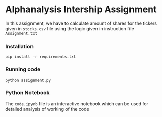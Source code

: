 # Alphanalysis Intership Assignment

In this assignment, we have to calculate amount of shares for the tickers given in `stocks.csv` file using the logic given in instruction file `Assignment.txt`

### Installation

```
pip install -r requirements.txt
```

### Running code

```
python assignment.py
```

### Python Notebook

The `code.ipynb` file is an interactive notebook which can be used for detailed analysis of working of the code